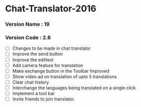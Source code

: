 # Chat-Translator-2016
  ### Version Name : 19
  ### Version Code : 2.8
- [ ] Changes to be made in chat translator
- [ ] Improve the send  button
- [ ] Improve the edittext 
- [ ] Add camera feature for translation
- [ ] Make exchange button in the Toolbar Improved
- [ ] Show video ad on translation of upto 5 translations
- [ ] Clear chat history
- [ ] Interchange the languages being translated on a single click
- [ ] Implement a tool bar
- [ ] Invite friends to join translator.
